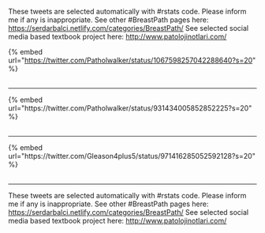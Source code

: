 

These tweets are selected automatically with #rstats code. Please inform me if any is inappropriate.
See other #BreastPath pages here: https://serdarbalci.netlify.com/categories/BreastPath/ 
See selected social media based textbook project here: http://www.patolojinotlari.com/

{% embed url="https://twitter.com/Patholwalker/status/1067598257042288640?s=20" %}<br>
<br>
<hr>
{% embed url="https://twitter.com/Patholwalker/status/931434005852852225?s=20" %}<br>
<br>
<hr>
{% embed url="https://twitter.com/Gleason4plus5/status/971416285052592128?s=20" %}<br>
<br>
<hr>


These tweets are selected automatically with #rstats code. Please inform me if any is inappropriate.
See other #BreastPath pages here: https://serdarbalci.netlify.com/categories/BreastPath/ 
See selected social media based textbook project here: http://www.patolojinotlari.com/
